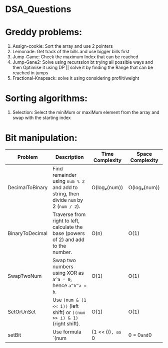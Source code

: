 # DSA_Questions

# Greddy problems:
1. Assign-cookie: Sort the array and use 2 pointers
2. Lemonade: Get track of the bills and use bigger bills first
3. Jump-Game: Check the maximum Index that can be reached
4. Jump-Gane2: Solve using recurssion bt trying all possible ways and then Optimise it using DP ||  solve it by finding the Range that can be reached in jumps
5. Fractional-Knapsack: solve it using considering profilt/weight

# Sorting algorithms:
1. Selection: Select the miniMum or maxiMum element from the array and swap with the starting index

# Bit manipulation:
| Problem          | Description                                                                                   | Time Complexity       | Space Complexity      |
|-------------------|-----------------------------------------------------------------------------------------------|-----------------------|------------------------|
| DecimalToBinary   | Find remainder using `num % 2` and add to string, then divide `num` by 2 (`num / 2`).         | O(log₂(num))          | O(log₂(num))          |
| BinaryToDecimal   | Traverse from right to left, calculate the base (powers of 2) and add to the number.          | O(n)                  | O(1)                  |
| SwapTwoNum        | Swap two numbers using XOR as `a^a = 0`, hence `a^b^a = b`.                                   | O(1)                  | O(1)                  |
| SetOrUnSet        | Use `(num & (1 << i))` (left shift) or `((num >> i) & 1)` (right shift).                      | O(1)                  | O(1)                  |
| setBit            | Use formula `(num | (1 << i))`, as `0 | 0 = 0` and `0 | 1 = 1`.                               | O(1)                  | O(1)                  |
